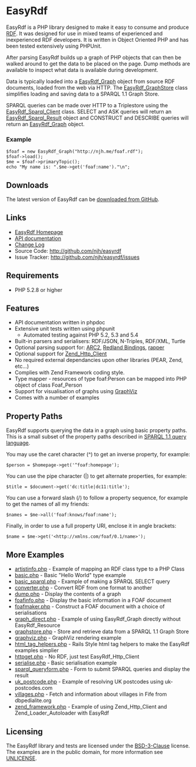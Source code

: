 EasyRdf
=======
EasyRdf is a PHP library designed to make it easy to consume and produce [RDF].
It was designed for use in mixed teams of experienced and inexperienced RDF
developers. It is written in Object Oriented PHP and has been tested
extensively using PHPUnit.

After parsing EasyRdf builds up a graph of PHP objects that can then be walked
around to get the data to be placed on the page. Dump methods are available to
inspect what data is available during development.

Data is typically loaded into a [EasyRdf_Graph] object from source RDF
documents, loaded from the web via HTTP. The [EasyRdf_GraphStore] class
simplifies loading and saving data to a SPARQL 1.1 Graph Store.

SPARQL queries can be made over HTTP to a Triplestore using the
[EasyRdf_Sparql_Client] class. SELECT and ASK queries will return an
[EasyRdf_Sparql_Result] object and CONSTRUCT and DESCRIBE queries will return
an [EasyRdf_Graph] object.

### Example ###

    $foaf = new EasyRdf_Graph("http://njh.me/foaf.rdf");
    $foaf->load();
    $me = $foaf->primaryTopic();
    echo "My name is: ".$me->get('foaf:name')."\n";


Downloads
---------

The latest version of EasyRdf can be [downloaded from GitHub].


Links
-----

* [EasyRdf Homepage](http://www.aelius.com/njh/easyrdf/)
* [API documentation](http://www.aelius.com/njh/easyrdf/docs/)
* [Change Log](http://github.com/njh/easyrdf/blob/master/CHANGELOG.md)
* Source Code: <http://github.com/njh/easyrdf>
* Issue Tracker: <http://github.com/njh/easyrdf/issues>


Requirements
------------

* PHP 5.2.8 or higher


Features
--------

* API documentation written in phpdoc
* Extensive unit tests written using phpunit
  * Automated testing against PHP 5.2, 5.3 and 5.4
* Built-in parsers and serialisers: RDF/JSON, N-Triples, RDF/XML, Turtle
* Optional parsing support for: [ARC2], [Redland Bindings], [rapper]
* Optional support for [Zend_Http_Client]
* No required external dependancies upon other libraries (PEAR, Zend, etc...)
* Complies with Zend Framework coding style.
* Type mapper - resources of type foaf:Person can be mapped into PHP object of class Foaf_Person
* Support for visualisation of graphs using [GraphViz]
* Comes with a number of examples


Property Paths
--------------

EasyRdf supports querying the data in a graph using basic property paths.
This is a small subset of the property paths described in [SPARQL 1.1 query language].


You may use the caret character (^) to get an inverse property, for example:

    $person = $homepage->get('^foaf:homepage');

You can use the pipe character (|) to get alternate properties, for example:

    $title = $document->get('dc:title|dc11:title');

You can use a forward slash (/) to follow a property sequence, for example to get
the names of all my friends:

    $names = $me->all('foaf:knows/foaf:name');

Finally, in order to use a full property URI, enclose it in angle brackets:

    $name = $me->get('<http://xmlns.com/foaf/0.1/name>');


More Examples
-------------

* [artistinfo.php](https://github.com/njh/easyrdf/blob/master/examples/artistinfo.php#slider) - Example of mapping an RDF class type to a PHP Class
* [basic.php](https://github.com/njh/easyrdf/blob/master/examples/basic.php#slider) - Basic "Hello World" type example
* [basic_sparql.php](https://github.com/njh/easyrdf/blob/master/examples/basic_sparql.php#slider) - Example of making a SPARQL SELECT query
* [converter.php](https://github.com/njh/easyrdf/blob/master/examples/converter.php#slider) - Convert RDF from one format to another
* [dump.php](https://github.com/njh/easyrdf/blob/master/examples/dump.php#slider) - Display the contents of a graph
* [foafinfo.php](https://github.com/njh/easyrdf/blob/master/examples/foafinfo.php#slider) - Display the basic information in a FOAF document
* [foafmaker.php](https://github.com/njh/easyrdf/blob/master/examples/foafmaker.php#slider) - Construct a FOAF document with a choice of serialisations
* [graph_direct.php](https://github.com/njh/easyrdf/blob/master/examples/graph_direct.php#slider) - Example of using EasyRdf_Graph directly without EasyRdf_Resource
* [graphstore.php](https://github.com/njh/easyrdf/blob/master/examples/graphstore.php#slider) - Store and retrieve data from a SPARQL 1.1 Graph Store
* [graphviz.php](https://github.com/njh/easyrdf/blob/master/examples/graphviz.php#slider) - GraphViz rendering example
* [html_tag_helpers.php](https://github.com/njh/easyrdf/blob/master/examples/html_tag_helpers.php#slider) - Rails Style html tag helpers to make the EasyRdf examples simplier
* [httpget.php](https://github.com/njh/easyrdf/blob/master/examples/httpget.php#slider) - No RDF, just test EasyRdf_Http_Client
* [serialise.php](https://github.com/njh/easyrdf/blob/master/examples/serialise.php#slider) - Basic serialisation example
* [sparql_queryform.php](https://github.com/njh/easyrdf/blob/master/examples/sparql_queryform.php#slider) - Form to submit SPARQL queries and display the result
* [uk_postcode.php](https://github.com/njh/easyrdf/blob/master/examples/uk_postcode.php#slider) - Example of resolving UK postcodes using uk-postcodes.com
* [villages.php](https://github.com/njh/easyrdf/blob/master/examples/villages.php#slider) - Fetch and information about villages in Fife from dbpedialite.org
* [zend_framework.php](https://github.com/njh/easyrdf/blob/master/examples/zend_framework.php#slider) - Example of using Zend_Http_Client and Zend_Loader_Autoloader with EasyRdf


Licensing
---------

The EasyRdf library and tests are licensed under the [BSD-3-Clause] license.
The examples are in the public domain, for more information see [UNLICENSE].



[EasyRdf_Graph]:http://www.aelius.com/njh/easyrdf/docs/EasyRdf/EasyRdf_Graph.html
[EasyRdf_GraphStore]:http://www.aelius.com/njh/easyrdf/docs/EasyRdf/EasyRdf_GraphStore.html
[EasyRdf_Sparql_Client]:http://www.aelius.com/njh/easyrdf/docs/EasyRdf/EasyRdf_Sparql_Client.html
[EasyRdf_Sparql_Result]:http://www.aelius.com/njh/easyrdf/docs/EasyRdf/EasyRdf_Sparql_Result.html

[ARC2]:http://github.com/semsol/arc2/
[BSD-3-Clause]:http://www.opensource.org/licenses/BSD-3-Clause
[downloaded from github]:https://github.com/njh/easyrdf/downloads
[GraphViz]:http://www.graphviz.org/
[rapper]:http://librdf.org/raptor/rapper.html
[RDF]:http://en.wikipedia.org/wiki/Resource_Description_Framework
[Redland Bindings]:http://librdf.org/bindings/
[SPARQL 1.1 query language]:http://www.w3.org/TR/sparql11-query/
[UNLICENSE]:http://unlicense.org/
[Zend_Http_Client]:http://framework.zend.com/manual/en/zend.http.client.html
